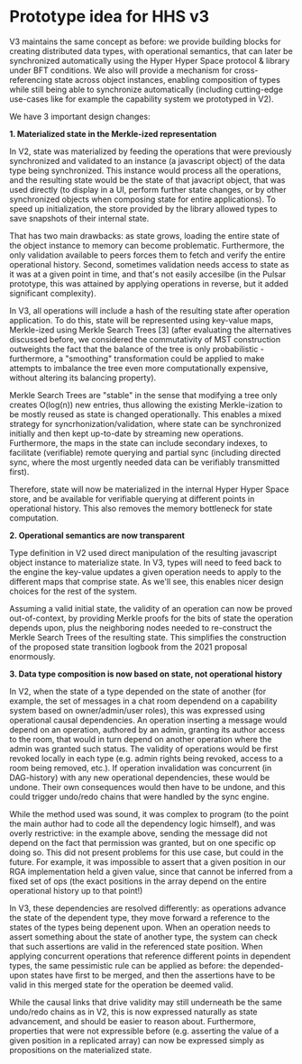 # Prototype idea for HHS v3

V3 maintains the same concept as before: we provide building blocks for creating distributed data types, with operational semantics, that can later be synchronized automatically using the Hyper Hyper Space protocol & library under BFT conditions. We also will provide a mechanism for cross-referencing state across object instances, enabling composition of types while still being able to synchronize automatically (including cutting-edge use-cases like for example the capability system we prototyped in V2).

We have 3 important design changes:

**1. Materialized state in the Merkle-ized representation**

In V2, state was materialized by feeding the operations that were previously synchronized and validated to an instance (a javascript object) of the data type being synchronized. This instance would process all the operations, and the resulting state would be the state of that javacript object, that was used directly (to display in a UI, perform further state changes, or by other synchronized objects when composing state for entire applications). To speed up initialization, the store provided by the library allowed types to save snapshots of their internal state.

That has two main drawbacks: as state grows, loading the entire state of the object instance to memory can become problematic. Furthermore, the only validation available to peers forces them to fetch and verify the entire operational history. Second, sometimes validation needs access to state as it was at a given point in time, and that's not easily accesilbe (in the Pulsar prototype, this was attained by applying operations in reverse, but it added significant complexity).

In V3, all operations will include a hash of the resulting state after operation application. To do this, state will be represented using key-value maps, Merkle-ized using Merkle Search Trees [3] (after evaluating the alternatives discussed before, we considered the commutativity of MST construction outweights the fact that the balance of the tree is only probabilistic - furthermore, a "smoothing" transformation could be applied to make attempts to imbalance the tree even more computationally expensive, without altering its balancing property).

Merkle Search Trees are "stable" in the sense that modifying a tree only creates O(log(n)) new entries, thus allowing the existing Merkle-ization to be mostly reused as state is changed operationally. This enables a mixed strategy for syncrhonization/validation, where state can be synchronized initially and then kept up-to-date by streaming new operations. Furthermore, the maps in the state can include secondary indexes, to facilitate (verifiable) remote querying and partial sync (including directed sync, where the most urgently needed data can be verifiably transmitted first).

Therefore, state will now be materialized in the internal Hyper Hyper Space store, and be available for verifiable querying at different points in operational history. This also removes the memory bottleneck for state computation.

**2. Operational semantics are now transparent**

Type definition in V2 used direct manipulation of the resulting javascript object instance to materialize state. In V3, types will need to feed back to the engine the key-value updates a given operation needs to apply to the different maps that comprise state. As we'll see, this enables nicer design choices for the rest of the system.

Assuming a valid initial state, the validity of an operation can now be proved out-of-context, by providing Merkle proofs for the bits of state the operation depends upon, plus the neighboring nodes needed to re-construct the Merkle Search Trees of the resulting state. This simplifies the construction of the proposed state transition logbook from the 2021 proposal enormously.

**3. Data type composition is now based on state, not operational history**

In V2, when the state of a type depended on the state of another (for example, the set of messages in a chat room dependend on a capability system based on owner/admin/user roles), this was expressed using operational causal dependencies. An operation inserting a message would depend on an operation, authored by an admin, granting its author access to the room, that would in turn depend on another operation where the admin was granted such status. The validity of operations would be first revoked locally in each type (e.g. admin rights being revoked, access to a room being removed, etc.). If operation invalidation was concurrent (in DAG-history) with any new operational dependencies, these would be undone. Their own consequences would then have to be undone, and this could trigger undo/redo chains that were handled by the sync engine.

While the method used was sound, it was complex to program (to the point the main author had to code all the dependency logic himself), and was overly restrictive: in the example above, sending the message did not depend on the fact that permission was granted, but on one specific op doing so. This did not present problems for this use case, but could in the future. For example, it was impossible to assert that a given position in our RGA implementation held a given value, since that cannot be inferred from a fixed set of ops (the exact positions in the array depend on the entire operational history up to that point!)

In V3, these dependencies are resolved differently: as operations advance the state of the dependent type, they move forward a reference to the states of the types being depenent upon. When an operation needs to assert something about the state of another type, the system can check that such assertions are valid in the referenced state position. When applying concurrent operations that reference different points in dependent types, the same pessimistic rule can be applied as before: the depended-upon states have first to be merged, and then the assertions have to be valid in this merged state for the operation be deemed valid.

While the causal links that drive validity may still underneath be the same undo/redo chains as in V2, this is now expressed naturally as state advancement, and should be easier to reason about. Furthermore, properties that were not expressible before (e.g. asserting the value of a given position in a replicated array) can now be expressed simply as propositions on the materialized state.
